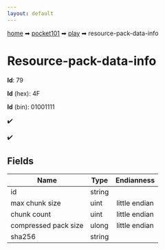 ```yaml
---
layout: default
---
```


[home](/) ➡ [pocket101](/protocol/pocket101) ➡ [play](/protocol/pocket101/play) ➡ resource-pack-data-info

# Resource-pack-data-info

**Id**: 79

**Id** (hex): 4F

**Id** (bin): 01001111

✔️

✔️

## Fields

Name | Type | Endianness
---|---|:---:
id | string | 
max chunk size | uint | little endian
chunk count | uint | little endian
compressed pack size | ulong | little endian
sha256 | string | 

